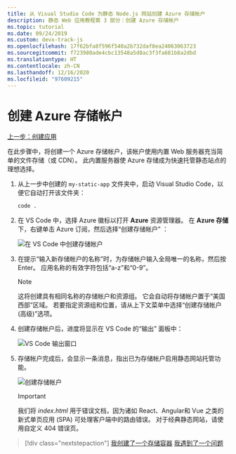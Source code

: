 ```yaml
---
title: 从 Visual Studio Code 为静态 Node.js 网站创建 Azure 存储帐户
description: 静态 Web 应用教程第 3 部分：创建 Azure 存储帐户
ms.topic: tutorial
ms.date: 09/24/2019
ms.custom: devx-track-js
ms.openlocfilehash: 17f62bfa8f596f540a2b732daf8ea24063063723
ms.sourcegitcommit: f723980ade4cbc13548a5d8ac3f3fa681b8a2dbd
ms.translationtype: HT
ms.contentlocale: zh-CN
ms.lasthandoff: 12/16/2020
ms.locfileid: "97609215"
---
```

# <a name="create-an-azure-storage-account"></a>创建 Azure 存储帐户

[上一步：创建应用](tutorial-vscode-static-website-node-02.md)

在此步骤中，将创建一个 Azure 存储帐户，该帐户使用内置 Web 服务器充当简单的文件存储（或 CDN）。 此内置服务器使 Azure 存储成为快速托管静态站点的理想选择。

1. 从上一步中创建的 `my-static-app` 文件夹中，启动 Visual Studio Code，以便它自动打开该文件夹：

    ```bash
    code .
    ```

1. 在 VS Code 中，选择 Azure 徽标以打开 **Azure** 资源管理器。 在 **Azure 存储** 下，右键单击 Azure 订阅，然后选择“创建存储帐户”  ：

    ![在 VS Code 中创建存储帐户](../../media/static-website/create-storage-account.png)

1. 在提示“输入新存储帐户的名称”时，为存储帐户输入全局唯一的名称，然后按 Enter。 应用名称的有效字符包括“a-z”和“0-9”。

    > [!NOTE]
    > 这将创建具有相同名称的存储帐户和资源组。 它会自动将存储帐户置于“美国西部”区域。 若要指定资源组和位置，请从上下文菜单中选择“创建存储帐户(高级)”选项。

1. 创建存储帐户后，进度将显示在 VS Code 的“输出”  面板中：

    ![VS Code 输出窗口 ](../../media/static-website/output-storage.png)

1. 存储帐户完成后，会显示一条消息，指出已为存储帐户启用静态网站托管功能。

    ![创建存储帐户](../../media/static-website/static-website-enabled-notification.png)

    > [!IMPORTANT]
    > 我们将 *index.html* 用于错误文档，因为诸如 React、Angular和 Vue 之类的新式单页应用 (SPA) 可处理客户端中的路由错误。 对于经典静态网站，请使用自定义 404 错误页。

> [!div class="nextstepaction"]
> [我创建了一个存储容器](tutorial-vscode-static-website-node-04.md) [我遇到了一个问题](https://www.research.net/r/PWZWZ52?tutorial=node-deployment-staticwebsite&step=create-storage)
